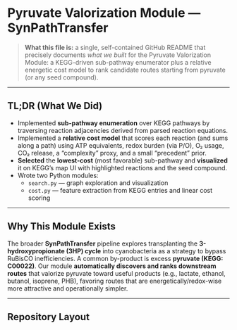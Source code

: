 
# Pyruvate Valorization Module — SynPathTransfer

> **What this file is:** a single, self-contained GitHub README that precisely documents *what we built* for the Pyruvate Valorization Module: a KEGG-driven sub-pathway enumerator plus a relative energetic cost model to rank candidate routes starting from pyruvate (or any seed compound).

---

## TL;DR (What We Did)

- Implemented **sub-pathway enumeration** over KEGG pathways by traversing reaction adjacencies derived from parsed reaction equations.
- Implemented a **relative cost model** that scores each reaction (and sums along a path) using ATP equivalents, redox burden (via P/O), O₂ usage, CO₂ release, a “complexity” proxy, and a small “precedent” prior.
- **Selected** the **lowest-cost** (most favorable) sub-pathway and **visualized** it on KEGG’s map UI with highlighted reactions and the seed compound.
- Wrote two Python modules:
  - `search.py` — graph exploration and visualization
  - `cost.py` — feature extraction from KEGG entries and linear cost scoring

---

## Why This Module Exists

The broader **SynPathTransfer** pipeline explores transplanting the **3-hydroxypropionate (3HP) cycle** into cyanobacteria as a strategy to bypass RuBisCO inefficiencies. A common by-product is excess **pyruvate (KEGG: C00022)**. Our module **automatically discovers and ranks downstream routes** that valorize pyruvate toward useful products (e.g., lactate, ethanol, butanol, isoprene, PHB), favoring routes that are energetically/redox-wise more attractive and operationally simpler.

---

## Repository Layout


